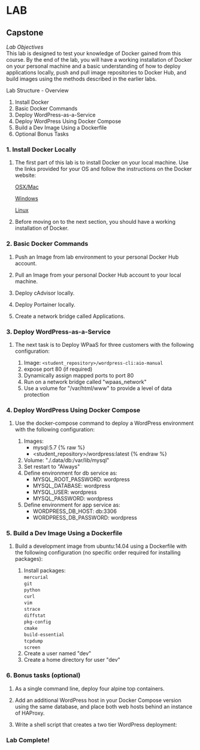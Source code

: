 # LAB
## Capstone
*Lab Objectives*  
This lab is designed to test your knowledge of Docker gained from this course. By the end of the lab, you will have a working installation of Docker on your personal machine and a basic understanding of how to deploy applications locally, push and pull image repositories to Docker Hub, and build images using the methods described in the earlier labs.

Lab Structure - Overview
1.	Install Docker 
2.	Basic Docker Commands
3.	Deploy WordPress-as-a-Service
4.	Deploy WordPress Using Docker Compose
5.	Build a Dev Image Using a Dockerfile
6.	Optional Bonus Tasks
 
### 1. Install Docker Locally
1.	The first part of this lab is to install Docker on your local machine. Use the links provided for your OS and follow the instructions on the Docker website:

    [OSX/Mac](https://hub.docker.com/editions/community/docker-ce-desktop-mac)  

    [Windows](https://hub.docker.com/editions/community/docker-ce-desktop-windows)

    [Linux](https://docs.docker.com/install/)


2.	Before moving on to the next section, you should have a working installation of Docker.

### 2. Basic Docker Commands

1.	Push an Image from lab environment to your personal Docker Hub account.

2.	Pull an Image from your personal Docker Hub account to your local machine.

3.	Deploy cAdvisor locally.

4.	Deploy Portainer locally.

5.	Create a network bridge called Applications.

### 3. Deploy WordPress-as-a-Service

1.	The next task is to Deploy WPaaS for three customers with the following configuration:

    1.	Image: `<student_repository>/wordpress-cli:aio-manual`
    2.	expose port 80 (if required)
    3.	Dynamically assign mapped ports to port 80
    4.	Run on a network bridge called "wpaas_network"
    5.	Use a volume for "/var/html/www" to provide a level of data protection

### 4. Deploy WordPress Using Docker Compose
1.	Use the docker-compose command to deploy a WordPress environment with the following configuration:

    1.	Images:
        - mysql:5.7
{% raw %}
        - <student_repository>/wordpress:latest
{% endraw %}
    2.	Volume: "./.data/db:/var/lib/mysql"
    3.	Set restart to "Always"
    4.	Define environment for db service as:
        - MYSQL_ROOT_PASSWORD: wordpress
        - MYSQL_DATABASE: wordpress
        - MYSQL_USER: wordpress
        - MYSQL_PASSWORD: wordpress
    5.	Define environment for app service as:
        - WORDPRESS_DB_HOST: db:3306
        - WORDPRESS_DB_PASSWORD: wordpress

### 5. Build a Dev Image Using a Dockerfile
1.	Build a development image from ubuntu:14.04 using a Dockerfile with the following configuration (no specific order required for installing packages):

    1.	Install packages:  
    `mercurial`  
    `git`  
    `python`  
    `curl`  
    `vim`  
    `strace`  
    `diffstat`   
    `pkg-config`  
    `cmake`  
    `build-essential`  
    `tcpdump`  
    `screen`    
    2.	Create a user named "dev"
    3.	Create a home directory for user "dev"

### 6. Bonus tasks (optional)
1.	As a single command line, deploy four alpine top containers.

2.	Add an additional WordPress host in your Docker Compose version using the same database, and place both web hosts behind an instance of HAProxy.

3.	Write a shell script that creates a two tier WordPress deployment:

### Lab Complete!

<!-- 
LastTested: 2018-09-28
OS: Ubuntu 18.04
DockerVersion: 18.06.1-ce, build e68fc7a
-->
